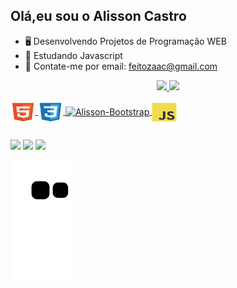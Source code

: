 ## Olá,eu sou o Alisson Castro 

- 🖥️ Desenvolvendo Projetos de Programação WEB
- 🌱 Estudando Javascript
- 📩 Contate-me por email: feitozaac@gmail.com

<div align="center">
  <a href="https://github.com/AlissonCastroFeitoza">
  <img width="42%" src="https://github-readme-stats.vercel.app/api?username=AlissonCastroFeitoza&show_icons=true&theme=dark&include_all_commits=true&count_private=true"/>
  <img width="50%" src="https://github-readme-stats.vercel.app/api/top-langs/?username=AlissonCastroFeitoza&layout=compact&langs_count=7&theme=dark"/>
</div>

<div style="display: inline_block"><br>
  <img align="center" alt="Alisson-HTML" height="30" width="40" src="https://raw.githubusercontent.com/devicons/devicon/master/icons/html5/html5-original.svg">
  <img align="center" alt="Alisson-CSS" height="30" width="40" src="https://raw.githubusercontent.com/devicons/devicon/master/icons/css3/css3-original.svg">
  <img align="center" alt="Alisson-Bootstrap" height="30" width="40" src="https://cdn.jsdelivr.net/gh/devicons/devicon/icons/bootstrap/bootstrap-original.svg">
  <img align="center" alt="Alisson-JS" height="30" width="40" src="https://raw.githubusercontent.com/devicons/devicon/master/icons/javascript/javascript-original.svg">
</div>
  
  ##

<div> 
  <a href="https://instagram.com/alisson_castro7" target="_blank"><img src="https://img.shields.io/badge/-Instagram-%23E4405F?style=for-the-badge&logo=instagram&logoColor=white" target="_blank"></a> 
  <a href = "mailto:feitozaac@gmail.com"><img src="https://img.shields.io/badge/-Gmail-%23333?style=for-the-badge&logo=gmail&logoColor=white" target="_blank"></a>
  <a href="https://www.linkedin.com/in/alisson-castro-37394a184/" target="_blank"><img src="https://img.shields.io/badge/-LinkedIn-%230077B5?style=for-the-badge&logo=linkedin&logoColor=white" target="_blank"></a> 
</div>
  
   ![Snake animation](https://github.com/AlissonCastroFeitoza/AlissonCastroFeitoza/blob/output/github-contribution-grid-snake.svg)
 
